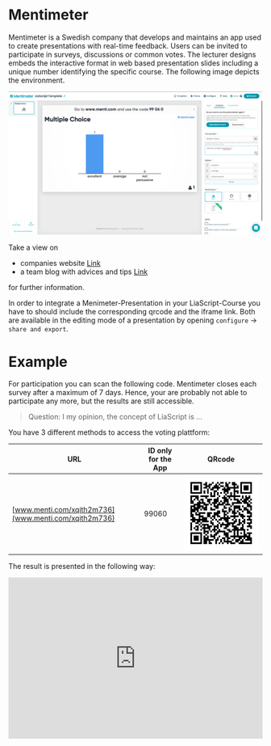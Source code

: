 <!--

author:   Sebastian Zug & Georg Jäger
email:    sebastian.zug@informatik.tu-freiberg.de & Georg.Jaeger@informatik.tu-freiberg.de
version:  0.0.1
language: de
narrator: Deutsch Female

import: https://raw.githubusercontent.com/LiaTemplates/Rextester/master/README.md

-->

# Mentimeter

Mentimeter is a Swedish company that develops and maintains an app used to create presentations with real-time feedback. Users can be invited to participate in surveys, discussions or common votes. The lecturer designs embeds the interactive format in web based presentation slides including a unique number identifying the specific course.
The following image depicts the environment.

![Examplary Screenshot](./images/Screenshot.png)<!-- width="100%" -->


Take a view on

+ companies website [Link](https://www.mentimeter.com/)
+ a team blog with advices and tips [Link](https://help.mentimeter.com/en/)

for further information.

In order to integrate a Menimeter-Presentation in your LiaScript-Course you have to
should include the corresponding qrcode and the iframe link. Both are available
in the editing mode of a presentation by opening `configure` -> `share and export`.  

# Example

For participation you can scan the following code. Mentimeter closes each survey after a maximum of 7 days. Hence, your are probably not able to participate any more, but the results are still accessible.

> Question: I my opinion, the concept of LiaScript is ...  

You have 3 different methods to access the voting plattform:

| URL                      | ID only for the App   | QRcode                                                       |
| ------------------------ | ----- | ------------------------------------------------------------ |
| [www.menti.com/xqith2m736](www.menti.com/xqith2m736) | 99060 | ![](./images/QR.png)<!-- width="30%"--> |

The result is presented in the following way:

<div style='position: relative; padding-bottom: 56.25%; padding-top: 35px; height: 0; overflow: hidden;'><iframe sandbox='allow-scripts allow-same-origin allow-presentation' allowfullscreen='true' allowtransparency='true' frameborder='0' height='315' src='https://www.mentimeter.com/embed/97a1c20ef59000d4114915abfc6cc6fa/68c3a63c1c4c' style='position: absolute; top: 0; left: 0; width: 100%; height: 100%;' width='420'></iframe></div>
